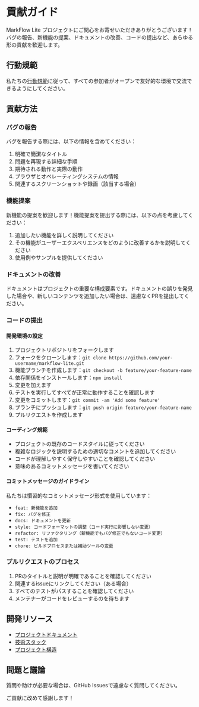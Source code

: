 # 貢献ガイド

MarkFlow Lite プロジェクトにご関心をお寄せいただきありがとうございます！バグの報告、新機能の提案、ドキュメントの改善、コードの提出など、あらゆる形の貢献を歓迎します。

## 行動規範

私たちの[行動規範](CODE_OF_CONDUCT.md)に従って、すべての参加者がオープンで友好的な環境で交流できるようにしてください。

## 貢献方法

### バグの報告

バグを報告する際には、以下の情報を含めてください：

1. 明確で簡潔なタイトル
2. 問題を再現する詳細な手順
3. 期待される動作と実際の動作
4. ブラウザとオペレーティングシステムの情報
5. 関連するスクリーンショットや録画（該当する場合）

### 機能提案

新機能の提案を歓迎します！機能提案を提出する際には、以下の点を考慮してください：

1. 追加したい機能を詳しく説明してください
2. その機能がユーザーエクスペリエンスをどのように改善するかを説明してください
3. 使用例やサンプルを提供してください

### ドキュメントの改善

ドキュメントはプロジェクトの重要な構成要素です。ドキュメントの誤りを発見した場合や、新しいコンテンツを追加したい場合は、遠慮なくPRを提出してください。

### コードの提出

#### 開発環境の設定

1. プロジェクトリポジトリをフォークします
2. フォークをクローンします：`git clone https://github.com/your-username/markflow-lite.git`
3. 機能ブランチを作成します：`git checkout -b feature/your-feature-name`
4. 依存関係をインストールします：`npm install`
5. 変更を加えます
6. テストを実行してすべてが正常に動作することを確認します
7. 変更をコミットします：`git commit -am 'Add some feature'`
8. ブランチにプッシュします：`git push origin feature/your-feature-name`
9. プルリクエストを作成します

#### コーディング規範

- プロジェクトの既存のコードスタイルに従ってください
- 複雑なロジックを説明するための適切なコメントを追加してください
- コードが理解しやすく保守しやすいことを確認してください
- 意味のあるコミットメッセージを書いてください

#### コミットメッセージのガイドライン

私たちは慣習的なコミットメッセージ形式を使用しています：

- `feat: 新機能を追加`
- `fix: バグを修正`
- `docs: ドキュメントを更新`
- `style: コードフォーマットの調整（コード実行に影響しない変更）`
- `refactor: リファクタリング（新機能でもバグ修正でもないコード変更）`
- `test: テストを追加`
- `chore: ビルドプロセスまたは補助ツールの変更`

### プルリクエストのプロセス

1. PRのタイトルと説明が明確であることを確認してください
2. 関連するissueにリンクしてください（ある場合）
3. すべてのテストがパスすることを確認してください
4. メンテナーがコードをレビューするのを待ちます

## 開発リソース

- [プロジェクトドキュメント](README.md)
- [技術スタック](README.md#技術スタック)
- [プロジェクト構造](README.md#ドキュメント構造)

## 問題と議論

質問や助けが必要な場合は、GitHub Issuesで遠慮なく質問してください。

ご貢献に改めて感謝します！